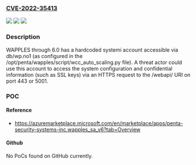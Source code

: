 ### [CVE-2022-35413](https://cve.mitre.org/cgi-bin/cvename.cgi?name=CVE-2022-35413)
![](https://img.shields.io/static/v1?label=Product&message=n%2Fa&color=blue)
![](https://img.shields.io/static/v1?label=Version&message=n%2Fa&color=blue)
![](https://img.shields.io/static/v1?label=Vulnerability&message=n%2Fa&color=brighgreen)

### Description

WAPPLES through 6.0 has a hardcoded systemi account accessible via db/wp.no1 (as configured in the /opt/penta/wapples/script/wcc_auto_scaling.py file). A threat actor could use this account to access the system configuration and confidential information (such as SSL keys) via an HTTPS request to the /webapi/ URI on port 443 or 5001.

### POC

#### Reference
- https://azuremarketplace.microsoft.com/en/marketplace/apps/penta-security-systems-inc.wapples_sa_v6?tab=Overview

#### Github
No PoCs found on GitHub currently.

